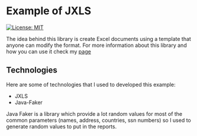 # Example of JXLS

[![License: MIT](https://img.shields.io/badge/License-MIT-yellow.svg)](https://opensource.org/licenses/MIT)

The idea behind this library is create Excel documents using a template that anyone can modify the format. For more information about this library and how you can use it check my [page](https://sacco-andres.medium.com/)

## Technologies
Here are some of technologies that I used to developed this example:
- JXLS
- Java-Faker

Java Faker is a library which provide a lot random values for most of the common parameters (names, address, countries, ssn numbers) so I used to generate random values to put in the reports.

